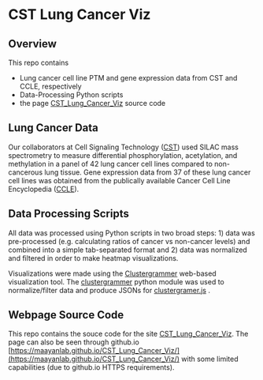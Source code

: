 # CST Lung Cancer Viz

## Overview

This repo contains

* Lung cancer cell line PTM and gene expression data from CST and CCLE, respectively
* Data-Processing Python scripts
* the page [CST_Lung_Cancer_Viz](http://maayanlab.net/CST_Lung_Cancer_Viz/) source code

## Lung Cancer Data
Our collaborators at Cell Signaling Technology ([CST](https://www.cellsignal.com/)) used SILAC mass spectrometry to measure differential phosphorylation, acetylation, and methylation in a panel of 42 lung cancer cell lines compared to non-cancerous lung tissue. Gene expression data from 37 of these lung cancer cell lines was obtained from the publically available Cancer Cell Line Encyclopedia ([CCLE](https://portals.broadinstitute.org/ccle/home)).

## Data Processing Scripts
All data was processed using Python scripts in two broad steps: 1) data was pre-processed (e.g. calculating ratios of cancer vs non-cancer levels) and combined into a simple tab-separated format and 2) data was normalized and filtered in order to make heatmap visualizations.

Visualizations were made using the [Clustergrammer](https://github.com/MaayanLab/clustergrammer) web-based visualization tool. The [clustergrammer](clustergrammer) python module was used to normalize/filter data and produce JSONs for [clustergramer.js](js/clustergrammer.js) .

## Webpage Source Code
This repo contains the souce code for the site [CST_Lung_Cancer_Viz](http://maayanlab.net/CST_Lung_Cancer_Viz/). The page can also be seen through github.io [https://maayanlab.github.io/CST_Lung_Cancer_Viz/](https://maayanlab.github.io/CST_Lung_Cancer_Viz/) with some limited capabilities (due to github.io HTTPS requirements).

